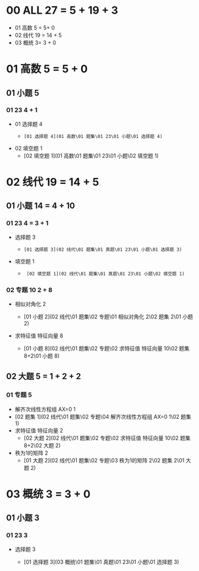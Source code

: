 # 00 ALL 27 = 5 + 19 + 3

* 01 高数 5 = 5+ 0
* 02 线代 19 = 14 + 5
* 03 概统 3= 3 + 0



# 01 高数 5 = 5 + 0



## 01 小题 5



### 01 23 4 + 1

* 01 选择题  4
  *     [01 选择题 4](01 高数\01 题集\01 23\01 小题\01 选择题 4) 
* 02 填空题 1
  *  [02 填空题 1](01 高数\01 题集\01 23\01 小题\02 填空题 1) 




# 02 线代 19 = 14 + 5



## 01 小题 14 = 4 + 10



### 01 23 4 = 3 + 1

* 选择题  3
  *     [01 选择题 3](02 线代\01 题集\01 真题\01 23\01 小题\01 选择题 3) 
* 填空题 1
  *      [02 填空题 1](02 线代\01 题集\01 真题\01 23\01 小题\02 填空题 1) 

### 02 专题 10 2 + 8

* 相似对角化 2
  *    [01 小题 2](02 线代\01 题集\02 专题\01 相似对角化 2\02 题集 2\01 小题 2) 
  
* 求特征值 特征向量 8
  *   [01 小题 8](02 线代\01 题集\02 专题\02 求特征值 特征向量 10\02 题集 8+2\01 小题 8) 
  
  




## 02 大题 5 = 1 + 2 + 2



### 01 专题 5

*  解齐次线性方程组 AX=0 1
  *   [02 题集 1](02 线代\01 题集\02 专题\04 解齐次线性方程组 AX=0 1\02 题集 1) 
*  求特征值 特征向量 2
   *    [02 大题 2](02 线代\01 题集\02 专题\02 求特征值 特征向量 10\02 题集 8+2\02 大题 2) 
*  秩为1的矩阵 2
   *   [01 大题 2](02 线代\01 题集\02 专题\03 秩为1的矩阵 2\02 题集 2\01 大题 2) 





# 03 概统 3 =  3 + 0



## 01 小题 3



### 01 23 3

* 选择题 3
  
  *  [01 选择题 3](03 概统\01 题集\01 真题\01 23\01 小题\01 选择题 3) 